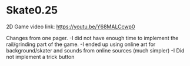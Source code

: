 # Skate0.25
2D Game
video link: https://youtu.be/Y68MALCcwp0

Changes from one pager.
-I did not have enough time to implement the rail/grinding part of the game.
-I ended up using online art for background/skater and sounds from online sources (much simpler)
-I Did not implement a trick button
